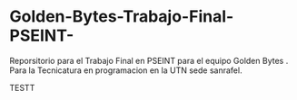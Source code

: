 # Golden-Bytes-Trabajo-Final-PSEINT-
Reporsitorio para el Trabajo Final en PSEINT para el equipo Golden Bytes . Para la Tecnicatura en programacion en la UTN sede sanrafel.

TESTT